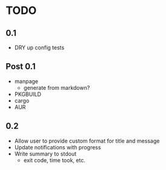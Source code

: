 # TODO

## 0.1

- DRY up config tests

## Post 0.1

- manpage
  - generate from markdown?
- PKGBUILD
- cargo
- AUR

## 0.2

- Allow user to provide custom format for title and message
- Update notifications with progress
- Write summary to stdout
  - exit code, time took, etc.
